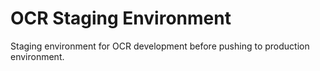 # OCR Staging Environment
Staging environment for OCR development before pushing to production environment.
